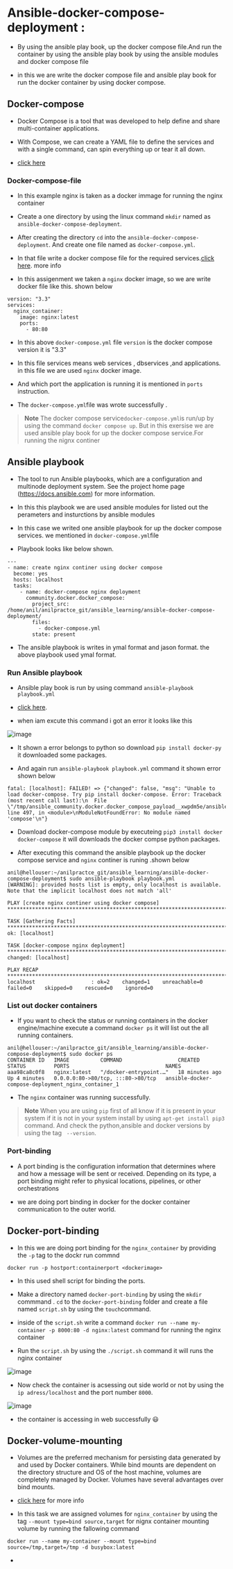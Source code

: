 # Ansible-docker-compose-deployment :
- By using the ansible play book, up the docker compose file.And run the container by using the ansible play book by using the ansible modules and docker compose file 

- in this we are write the docker compose file and ansible play book for run the docker container by using docker compose.

## Docker-compose

- Docker Compose is a tool that was developed to help define and share multi-container applications.

- With Compose, we can create a YAML file to define the services and with a single command, can spin everything up or tear it all down.
- [click here](https://docs.docker.com/get-started/08_using_compose/)

### Docker-compose-file 

- In this example nginx is taken as a docker immage for running the nginx container 

- Create a one directory by using the linux command `mkdir` named as `ansible-docker-compose-deployment`.

- After creating the directory `cd` into the `ansible-docker-compose-deployment`. And create one file named as `docker-compose.yml`.

- In that file write a docker compose file for the required services.[click here](https://docs.docker.com/get-started/08_using_compose/). more info

- In this assigenment we taken a `nginx` docker image, so we are write docker file like this. shown below
```
version: "3.3"
services:
  nginx_container:
    image: nginx:latest
    ports:
      - 80:80
```

- In this above `docker-compose.yml` file `version` is the docker compose version it is "3.3"

- In this file services means web services , dbservices ,and applications. in this file we are used `nginx` docker image.

- And which port the application is running it is mentioned in `ports` instruction.

- The `docker-compose.yml`file was wrote successfully .

> **Note** The docker compose service`docker-compose.yml`is run/up by using the command `docker compose up`. 
  But in this exersise we are used ansible play book for up the docker compose service.For running the nignx continer
  
## Ansible playbook

- The tool to run Ansible playbooks, which are a configuration and multinode deployment system. See the project home page (https://docs.ansible.com) for more information.

- In this this playbook we are used ansible modules for listed out the perameters and insturctions by ansible modules 

- In this case we writed one ansible playbook for up the docker compose services. we mentioned in `docker-compose.yml`file

- Playbook looks like below shown. 
```
---
- name: create nginx continer using docker compose
  become: yes
  hosts: localhost
  tasks:
    - name: docker-compose nginx deployment
      community.docker.docker_compose:
        project_src: /home/anil/anilpractce_git/ansible_learning/ansible-docker-compose-deployment/
        files:
          - docker-compose.yml
        state: present
```
- The ansible playbook is writes in ymal format and jason format. the above playbook used ymal format.

### Run Ansible playbook

- Ansible play book is run by using command `ansible-playbook playbook.yml`
- [click here](https://docs.ansible.com/ansible/latest/network/getting_started/first_playbook.html).

- when iam excute this command i got an error it looks like this 

![image](https://user-images.githubusercontent.com/97168620/205032968-ea59a867-a8e6-42a2-b86f-dedd26f83030.png)

- It shown a error belongs to python so download `pip install docker-py` it downloaded some packages.

-  And again run `ansible-playbook playbook.yml` command it shown error shown below
```
fatal: [localhost]: FAILED! => {"changed": false, "msg": "Unable to load docker-compose. Try pip install docker-compose. Error: Traceback (most recent call last):\n  File \"/tmp/ansible_community.docker.docker_compose_payload__xwpdm5e/ansible_community.docker.docker_compose_payload.zip/ansible_collections/community/docker/plugins/modules/docker_compose.py\", line 497, in <module>\nModuleNotFoundError: No module named 'compose'\n"}
```
- Download docker-compose module by executeing `pip3 install docker docker-compose` it will downloads the docker compse  python packages.

- After executing this command the ansible playbook up the docker compose service and `nginx` continer is runing .shown below 

```
anil@hellouser:~/anilpractce_git/ansible_learning/ansible-docker-compose-deployment$ sudo ansible-playbook playbook.yml
[WARNING]: provided hosts list is empty, only localhost is available. Note that the implicit localhost does not match 'all'

PLAY [create nginx continer using docker compose] ************************************************************************************************************

TASK [Gathering Facts] ***************************************************************************************************************************************
ok: [localhost]

TASK [docker-compose nginx deployment] ***********************************************************************************************************************
changed: [localhost]

PLAY RECAP ***************************************************************************************************************************************************
localhost                  : ok=2    changed=1    unreachable=0    failed=0    skipped=0    rescued=0    ignored=0
```
### List out docker containers

- If you want to check the status or running containers in the docker engine/machine execute a command `docker ps` it will list out the all running containers.
```
anil@hellouser:~/anilpractce_git/ansible_learning/ansible-docker-compose-deployment$ sudo docker ps
CONTAINER ID   IMAGE          COMMAND                  CREATED          STATUS         PORTS                               NAMES
aaa98ca8c0f8   nginx:latest   "/docker-entrypoint.…"   18 minutes ago   Up 4 minutes   0.0.0.0:80->80/tcp, :::80->80/tcp   ansible-docker-compose-deployment_nginx_container_1
```
- The `nginx` container was running successfully.

> **Note** When you are using `pip` first of all know if it is present in your system if it is not in your system install by using
        `apt-get install pip3` command. And check the python,ansible and docker versions by using the tag ` --version`.

### Port-binding	

- A port binding is the configuration information that determines where and how a message will be sent or received. Depending on its type, a port binding might refer to physical locations, pipelines, or other orchestrations

- we are doing port binding in docker for the docker container communication to the outer world.

## Docker-port-binding  

- In this we are doing port binding for the `nginx_container` by providing the `-p` tag to the dockr run commnd 
```
docker run -p hostport:containerport <dockerimage>
```

- In this used shell script for binding the ports. 

- Make a directory named `docker-port-binding` by using the `mkdir` commmand . `cd` to the `docker-port-binding` folder and create a file named `script.sh` by using the `touch`command.

- inside of the `script.sh` write a command `docker run --name my-container -p 8000:80 -d nginx:latest` command for running the nginx container 

- Run the `script.sh` by using the `./script.sh` command it will runs the nginx container 

![image](https://user-images.githubusercontent.com/97168620/205053675-5bb3a147-b7e0-4a93-bbcf-57701dd5e5ab.png)

- Now check the container is acsessing out side world or not by using the `ip adress/localhost` and the port number `8000`.

![image](https://user-images.githubusercontent.com/97168620/205054508-3e1164d6-bf19-44f9-88c1-ed14d795c8c2.png)

- the container is accessing in web successfully 😃
     
## Docker-volume-mounting 	

- Volumes are the preferred mechanism for persisting data generated by and used by Docker containers. While bind mounts are dependent on the directory structure and OS of the host machine, volumes are completely managed by Docker. Volumes have several advantages over bind mounts.

- [click here](https://docs.docker.com/storage/volumes/) for more info

- In this task we are assigned volumes for `nginx_container` by using the tag `--mount type=bind source,target` for nignx container mounting volume by running the fallowing command 
```
docker run --name my-container --mount type=bind source=/tmp,target=/tmp -d busybox:latest

```
- 
